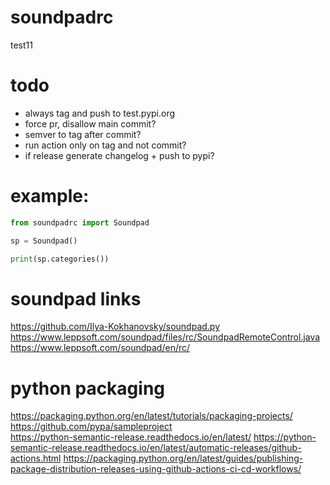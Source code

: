 # soundpadrc

test11

# todo

- always tag and push to test.pypi.org
- force pr, disallow main commit?
- semver to tag after commit?
- run action only on tag and not commit?
- if release generate changelog + push to pypi?

# example:

```python
from soundpadrc import Soundpad

sp = Soundpad()

print(sp.categories())

```

# soundpad links

https://github.com/Ilya-Kokhanovsky/soundpad.py  
https://www.leppsoft.com/soundpad/files/rc/SoundpadRemoteControl.java
https://www.leppsoft.com/soundpad/en/rc/

# python packaging

https://packaging.python.org/en/latest/tutorials/packaging-projects/  
https://github.com/pypa/sampleproject  
https://python-semantic-release.readthedocs.io/en/latest/
https://python-semantic-release.readthedocs.io/en/latest/automatic-releases/github-actions.html
https://packaging.python.org/en/latest/guides/publishing-package-distribution-releases-using-github-actions-ci-cd-workflows/
